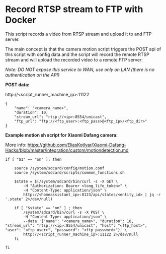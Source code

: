 # Record RTSP stream to FTP with Docker

This script records a video from RTSP stream and upload it to and FTP server.

The main concept is that the camera motion script triggers the POST api of this script with config data and the script will record the remote RTSP stream and will upload the recorded video to a remote FTP server:

*Note: DO NOT expose this service to WAN, use only on LAN (there is no authentication on the API)*

**POST data:**

http://<script_runner_machine_ip>:11122

```
{
	"name": "<camera_name>",
	"duration": 10,
	"stream_url": "rtsp://<ip>:8554/unicast",
	"ftp_url": "ftp://<ftp_user>:<ftp_pass>@<ftp_ip>/<ftp_dir>"
}
```
**Example motion sh script for Xiaomi Dafang camera:**

More info: https://github.com/EliasKotlyar/Xiaomi-Dafang-Hacks/blob/master/integration/custom/motiondetection.md

```
if [ "$1" == "on" ]; then

	source /system/sdcard/config/motion.conf
	source /system/sdcard/scripts/common_functions.sh

	$state = $(/system/sdcard/bin/curl -s -X GET \
    	-H "Authorization: Bearer <long_life_token>" \
    	-H "Content-Type: application/json" \
    	http://<homeassistant_ip>:8123/api/states/<entity_id> | jq -r '.state' 2>/dev/null)

	if [ "$state" == "on" ] ; then
		/system/sdcard/bin/curl -s -X POST \
		-H "Content-Type: application/json" \
		--data '{"name": "<camera_name>", "duration": 10, "stream_url": "rtsp://<ip>:8554/unicast", "host": "<ftp_host>", "user": "<ftp_user>", "password": "<ftp_password>"}' \
		http://<script_runner_machine_ip>:11122 2>/dev/null
	fi

fi
```
